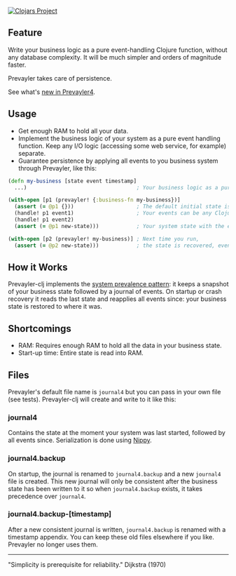 [![Clojars Project](http://clojars.org/prevayler-clj/prevayler4/latest-version.svg)](http://clojars.org/prevayler-clj/prevayler4)

## Feature

Write your business logic as a pure event-handling Clojure function, without any database complexity. It will be much simpler and orders of magnitude faster.

Prevayler takes care of persistence.

See what's [new in Prevayler4](CHANGELOG.md).

## Usage

- Get enough RAM to hold all your data.
- Implement the business logic of your system as a pure event handling function. Keep any I/O logic (accessing some web service, for example) separate.
- Guarantee persistence by applying all events to you business system through Prevayler, like this:

```clojure
(defn my-business [state event timestamp]            
  ...)                                   ; Your business logic as a pure function. Returns the new state with event applied.

(with-open [p1 (prevayler! {:business-fn my-business})]
  (assert (= @p1 {}))                    ; The default initial state is an empty map.
  (handle! p1 event1)                    ; Your events can be any Clojure value or Serializable object.
  (handle! p1 event2)
  (assert (= @p1 new-state)))            ; Your system state with the events applied.

(with-open [p2 (prevayler! my-business)] ; Next time you run,
  (assert (= @p2 new-state)))            ; the state is recovered, even if there was a system crash.
```

## How it Works

Prevayler-clj implements the [system prevalence pattern](http://en.wikipedia.org/wiki/System_Prevalence): it keeps a snapshot of your business state followed by a journal of events. On startup or crash recovery it reads the last state and reapplies all events since: your business state is restored to where it was.

## Shortcomings

- RAM: Requires enough RAM to hold all the data in your business state.
- Start-up time: Entire state is read into RAM.

## Files

Prevayler's default file name is `journal4` but you can pass in your own file (see tests). Prevayler-clj will create and write to it like this:

### journal4
Contains the state at the moment your system was last started, followed by all events since. Serialization is done using [Nippy](https://github.com/ptaoussanis/nippy).

### journal4.backup
On startup, the journal is renamed to `journal4.backup` and a new `journal4` file is created.
This new journal will only be consistent after the business state has been written to it so when `journal4.backup` exists, it takes precedence over `journal4`.

### journal4.backup-[timestamp]
After a new consistent journal is written, `journal4.backup` is renamed with a timestamp appendix. You can keep these old files elsewhere if you like. Prevayler no longer uses them.

---

"Simplicity is prerequisite for reliability." Dijkstra (1970)
